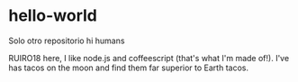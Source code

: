 # hello-world
Solo otro repositorio
hi humans

RUIRO18 here, I like node.js and coffeescript (that's what I'm made of!).
I've has tacos on the moon and find them far superior to Earth tacos.





